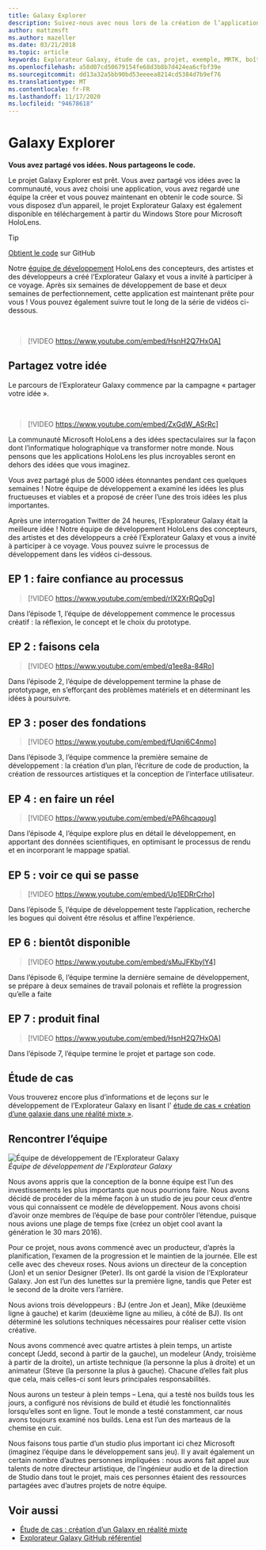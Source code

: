 ```yaml
---
title: Galaxy Explorer
description: Suivez-nous avec nous lors de la création de l’application de réalité mixte, l’Explorateur Galaxy, le gagnant de la campagne partager votre idée.
author: mattzmsft
ms.author: mazeller
ms.date: 03/21/2018
ms.topic: article
keywords: Explorateur Galaxy, étude de cas, projet, exemple, MRTK, boîte à outils de réalité mixte, Unity, exemples d’applications, exemples d’applications, open source, Microsoft Store, HoloLens, casque de réalité mixte, casque de réalité mixte, casque de réalité virtuelle
ms.openlocfilehash: a58d07cd50679154fe68d3b8b7d424ea6cfbf39e
ms.sourcegitcommit: dd13a32a5bb90bd53eeeea8214cd5384d7b9ef76
ms.translationtype: MT
ms.contentlocale: fr-FR
ms.lasthandoff: 11/17/2020
ms.locfileid: "94678618"
---
```

# <a name="galaxy-explorer"></a>Galaxy Explorer

**Vous avez partagé vos idées. Nous partageons le code.**

Le projet Galaxy Explorer est prêt. Vous avez partagé vos idées avec la communauté, vous avez choisi une application, vous avez regardé une équipe la créer et vous pouvez maintenant en obtenir le code source. Si vous disposez d’un appareil, le projet Explorateur Galaxy est également disponible en téléchargement à partir du Windows Store pour Microsoft HoloLens.
>[!TIP]
>[Obtient le code](https://github.com/Microsoft/GalaxyExplorer) sur GitHub

Notre [équipe de développement](galaxy-explorer.md#meet-the-team) HoloLens des concepteurs, des artistes et des développeurs a créé l’Explorateur Galaxy et vous a invité à participer à ce voyage. Après six semaines de développement de base et deux semaines de perfectionnement, cette application est maintenant prête pour vous ! Vous pouvez également suivre tout le long de la série de vidéos ci-dessous.

<br>

>[!VIDEO https://www.youtube.com/embed/HsnH2Q7HxOA]

## <a name="share-your-idea"></a>Partagez votre idée

Le parcours de l’Explorateur Galaxy commence par la campagne « partager votre idée ».

<br>

>[!VIDEO https://www.youtube.com/embed/ZxGdW_ASrRc]

La communauté Microsoft HoloLens a des idées spectaculaires sur la façon dont l’informatique holographique va transformer notre monde. Nous pensons que les applications HoloLens les plus incroyables seront en dehors des idées que vous imaginez.

Vous avez partagé plus de 5000 idées étonnantes pendant ces quelques semaines ! Notre équipe de développement a examiné les idées les plus fructueuses et viables et a proposé de créer l’une des trois idées les plus importantes.

Après une interrogation Twitter de 24 heures, l’Explorateur Galaxy était la meilleure idée ! Notre équipe de développement HoloLens des concepteurs, des artistes et des développeurs a créé l’Explorateur Galaxy et vous a invité à participer à ce voyage. Vous pouvez suivre le processus de développement dans les vidéos ci-dessous.

## <a name="ep-1-trust-the-process"></a>EP 1 : faire confiance au processus

>[!VIDEO https://www.youtube.com/embed/rIX2XrRQgDg]

Dans l’épisode 1, l’équipe de développement commence le processus créatif : la réflexion, le concept et le choix du prototype.

## <a name="ep-2-lets-do-this"></a>EP 2 : faisons cela

>[!VIDEO https://www.youtube.com/embed/q1ee8a-84Ro]

Dans l’épisode 2, l’équipe de développement termine la phase de prototypage, en s’efforçant des problèmes matériels et en déterminant les idées à poursuivre.

## <a name="ep-3-laying-foundations"></a>EP 3 : poser des fondations

>[!VIDEO https://www.youtube.com/embed/fUqni6C4nmo]

Dans l’épisode 3, l’équipe commence la première semaine de développement : la création d’un plan, l’écriture de code de production, la création de ressources artistiques et la conception de l’interface utilisateur.

## <a name="ep-4-make-it-real"></a>EP 4 : en faire un réel

>[!VIDEO https://www.youtube.com/embed/ePA6hcaqoug]

Dans l’épisode 4, l’équipe explore plus en détail le développement, en apportant des données scientifiques, en optimisant le processus de rendu et en incorporant le mappage spatial.

## <a name="ep-5-see-what-happens"></a>EP 5 : voir ce qui se passe

>[!VIDEO https://www.youtube.com/embed/Up1EDRrCrho]

Dans l’épisode 5, l’équipe de développement teste l’application, recherche les bogues qui doivent être résolus et affine l’expérience.

## <a name="ep-6-coming-to-life"></a>EP 6 : bientôt disponible

>[!VIDEO https://www.youtube.com/embed/sMuJFKbylY4]

Dans l’épisode 6, l’équipe termine la dernière semaine de développement, se prépare à deux semaines de travail polonais et reflète la progression qu’elle a faite

## <a name="ep-7-the-final-product"></a>EP 7 : produit final

>[!VIDEO https://www.youtube.com/embed/HsnH2Q7HxOA]

Dans l’épisode 7, l’équipe termine le projet et partage son code.

## <a name="case-study"></a>Étude de cas

Vous trouverez encore plus d’informations et de leçons sur le développement de l’Explorateur Galaxy en lisant l' [étude de cas « création d’une galaxie dans une réalité mixte »](../../out-of-scope/case-study-creating-a-galaxy-in-mixed-reality.md).

## <a name="meet-the-team"></a>Rencontrer l’équipe

![Équipe de développement de l’Explorateur Galaxy](images/syiteampic.jpg)<br>
*Équipe de développement de l’Explorateur Galaxy*

Nous avons appris que la conception de la bonne équipe est l’un des investissements les plus importants que nous pourrions faire. Nous avons décidé de procéder de la même façon à un studio de jeu pour ceux d’entre vous qui connaissent ce modèle de développement. Nous avons choisi d’avoir onze membres de l’équipe de base pour contrôler l’étendue, puisque nous avions une plage de temps fixe (créez un objet cool avant la génération le 30 mars 2016).

Pour ce projet, nous avons commencé avec un producteur, d’après la planification, l’examen de la progression et le maintien de la journée. Elle est celle avec des cheveux roses. Nous avions un directeur de la conception (Jon) et un senior Designer (Peter). Ils ont gardé la vision de l’Explorateur Galaxy. Jon est l’un des lunettes sur la première ligne, tandis que Peter est le second de la droite vers l’arrière.

Nous avions trois développeurs : BJ (entre Jon et Jean), Mike (deuxième ligne à gauche) et karim (deuxième ligne au milieu, à côté de BJ). Ils ont déterminé les solutions techniques nécessaires pour réaliser cette vision créative.

Nous avons commencé avec quatre artistes à plein temps, un artiste concept (Jedd, second à partir de la gauche), un modeleur (Andy, troisième à partir de la droite), un artiste technique (la personne la plus à droite) et un animateur (Steve (la personne la plus à gauche). Chacune d’elles fait plus que cela, mais celles-ci sont leurs principales responsabilités.

Nous aurons un testeur à plein temps – Lena, qui a testé nos builds tous les jours, a configuré nos révisions de build et étudié les fonctionnalités lorsqu’elles sont en ligne. Tout le monde a testé constamment, car nous avons toujours examiné nos builds. Lena est l’un des marteaus de la chemise en cuir.

Nous faisons tous partie d’un studio plus important ici chez Microsoft (imaginez l’équipe dans le développement sans jeu). Il y avait également un certain nombre d’autres personnes impliquées : nous avons fait appel aux talents de notre directeur artistique, de l’ingénieur audio et de la direction de Studio dans tout le projet, mais ces personnes étaient des ressources partagées avec d’autres projets de notre équipe.

## <a name="see-also"></a>Voir aussi
* [Étude de cas : création d’un Galaxy en réalité mixte](../../out-of-scope/case-study-creating-a-galaxy-in-mixed-reality.md)
* [Explorateur Galaxy GitHub référentiel](https://github.com/Microsoft/GalaxyExplorer)
